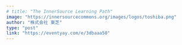 ```yaml
---
# title: "The InnerSource Learning Path"
image: "https://innersourcecommons.org/images/logos/toshiba.png"
author: "株式会社 東芝"
type: "post"
link: "https://eventyay.com/e/3dbaaa50"
---
```

